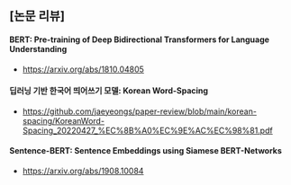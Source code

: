 ## [논문 리뷰]

#### BERT: Pre-training of Deep Bidirectional Transformers for Language Understanding
- https://arxiv.org/abs/1810.04805

#### 딥러닝 기반 한국어 띄어쓰기 모델: Korean Word-Spacing
- https://github.com/jaeyeongs/paper-review/blob/main/korean-spacing/KoreanWord-Spacing_20220427_%EC%8B%A0%EC%9E%AC%EC%98%81.pdf

#### Sentence-BERT: Sentence Embeddings using Siamese BERT-Networks
- https://arxiv.org/abs/1908.10084
